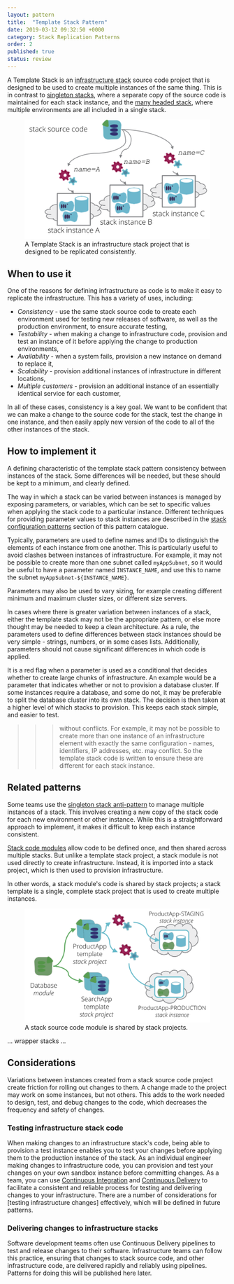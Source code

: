 ```yaml
---
layout: pattern
title:  "Template Stack Pattern"
date: 2019-03-12 09:32:50 +0000
category: Stack Replication Patterns
order: 2
published: true
status: review
---
```


A Template Stack is an [infrastructure stack](/patterns/stack-concept/) source code project that is designed to be used to create multiple instances of the same thing. This is in contrast to [singleton stacks](singleton-stack.html), where a separate copy of the source code is maintained for each stack instance, and the [many headed stack](many-headed-stack.html), where multiple environments are all included in a single stack.


<figure>
  <img src="images/template-stack.png" alt="A Template Stack is an infrastructure stack project that is designed to be replicated consistently"/>
  <figcaption>A Template Stack is an infrastructure stack project that is designed to be replicated consistently.</figcaption>
</figure>


## When to use it

One of the reasons for defining infrastructure as code is to make it easy to replicate the infrastructure. This has a variety of uses, including:

- *Consistency* - use the same stack source code to create each environment used for testing new releases of software, as well as the production environment, to ensure accurate testing,
- *Testability* - when making a change to infrastructure code, provision and test an instance of it before applying the change to production environments,
- *Availability* - when a system fails, provision a new instance on demand to replace it,
- *Scalability* - provision additional instances of infrastructure in different locations,
- *Multiple customers* - provision an additional instance of an essentially identical service for each customer,

In all of these cases, consistency is a key goal. We want to be confident that we can make a change to the source code for the stack, test the change in one instance, and then easily apply new version of the code to all of the other instances of the stack.


## How to implement it

A defining characteristic of the template stack pattern consistency between instances of the stack. Some differences will be needed, but these should be kept to a minimum, and clearly defined.

The way in which a stack can be varied between instances is managed by exposing parameters, or variables, which can be set to specific values when applying the stack code to a particular instance. Different techniques for providing parameter values to stack instances are described in the [stack configuration patterns](/patterns/stack-configuration/) section of this pattern catalogue. 

Typically, parameters are used to define names and IDs to distinguish the elements of each instance from one another. This is particularly useful to avoid clashes between instances of infrastructure. For example, it may not be possible to create more than one subnet called `myAppSubnet`, so it would be useful to have a parameter named `INSTANCE_NAME`, and use this to name the subnet `myAppSubnet-${INSTANCE_NAME}`.

Parameters may also be used to vary sizing, for example creating different minimum and maximum cluster sizes, or different size servers.

In cases where there is greater variation between instances of a stack, either the template stack may not be the appropriate pattern, or else more thought may be needed to keep a clean architecture. As a rule, the parameters used to define differences between stack instances should be very simple - strings, numbers, or in some cases lists. Additionally, parameters should not cause significant differences in which code is applied.

It is a red flag when a parameter is used as a conditional that decides whether to create large chunks of infrastructure. An example would be a parameter that indicates whether or not to provision a database cluster. If some instances require a database, and some do not, it may be preferable to split the database cluster into its own stack. The decision is then taken at a higher level of which stacks to provision. This keeps each stack simple, and easier to test.

>>>  without conflicts. For example, it may not be possible to create more than one instance of an infrastructure element with exactly the same configuration - names, identifiers, IP addresses, etc. may conflict. So the template stack code is written to ensure these are different for each stack instance.


## Related patterns

Some teams use the [singleton stack anti-pattern](singleton-stack.html) to manage multiple instances of a stack. This involves creating a new copy of the stack code for each new environment or other instance. While this is a straightforward approach to implement, it makes it difficult to keep each instance consistent.

[Stack code modules](/patterns/stack-concept/stack-code-module.html) allow code to be defined once, and then shared across multiple stacks. But unlike a template stack project, a stack module is not used directly to create infrastructure. Instead, it is imported into a stack project, which is then used to provision infrastructure.

In other words, a stack module's code is shared by stack projects; a stack template is a single, complete stack project that is used to create multiple instances.


<figure>
  <img src="images/code-module-used-by-template-stack.png" alt="A stack source code module is shared by stack projects"/>
  <figcaption>A stack source code module is shared by stack projects.</figcaption>
</figure>


... wrapper stacks ...


## Considerations

Variations between instances created from a stack source code project create friction for rolling out changes to them. A change made to the project may work on some instances, but not others. This adds to the work needed to design, test, and debug changes to the code, which decreases the frequency and safety of changes.


### Testing infrastructure stack code

When making changes to an infrastructure stack's code, being able to provision a test instance enables you to test your changes before applying them to the production instance of the stack. As an individual engineer making changes to infrastructure code, you can provision and test your changes on your own sandbox instance before committing changes. As a team, you can use [Continuous Integration](https://martinfowler.com/articles/continuousIntegration.html) and [Continuous Delivery](https://martinfowler.com/bliki/ContinuousDelivery.html) to facilitate a consistent and reliable process for testing and delivering changes to your infrastructure. There are a number of considerations for [testing infrastructure changes] effectively, which will be defined in future patterns.


### Delivering changes to infrastructure stacks

Software development teams often use Continuous Delivery pipelines to test and release changes to their software. Infrastructure teams can follow this practice, ensuring that changes to stack source code, and other infrastructure code, are delivered rapidly and reliably using pipelines. Patterns for doing this will be published here later.

